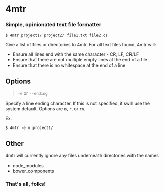 ﻿# 4mtr
### Simple, opinionated text file formatter

```
$ 4mtr project1/ project2/ file1.txt file2.cs
```

Give a list of files or directories to 4mtr. For all text files found, 4mtr will:
- Ensure all lines end with the same character - CR, LF, CR/LF
- Ensure that there are not multiple empty lines at the end of a file
- Ensure that there is no whitespace at the end of a line

## Options
> `-e` or `--ending`

Specify a line ending character. If this is not specified, it swill use the system default.
Options are `n`, `r`, or `rn`.

Ex.
```
$ 4mtr -e n project1/
```

## Other
4mtr will currently ignore any files underneath directories with the names
- node_modules
- bower_components


### That's all, folks!